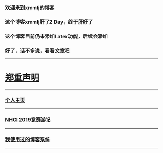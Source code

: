 ### 欢迎来到xmmlj的博客

### 这个博客xmmlj肝了2 Day，终于肝好了

### 这个博客目前仍未添加Latex功能，后续会添加

### 好了，话不多说，看看文章吧


---

# [郑重声明](https://xmmlj.github.io/nozhuanzai)

---

### [个人主页](https://xmmlj.github.io/个人主页)

---

### [NHOI 2019竞赛游记](https://xmmlj.github.io/NHOI%202019游记)

---

### [我使用过的博客系统](https://xmmlj.github.io/我使用过的博客系统)

---
